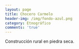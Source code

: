 ```yaml
---
layout: page
title: Chocero Carmelo
header-img: /img/fondo-azul.png
category: Etnográfico
comments: 'true'
---
```



Construcción rural en piedra seca.
